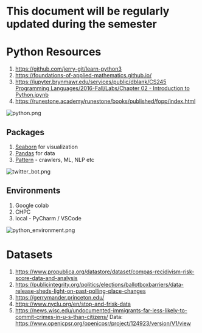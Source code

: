 # This document will be regularly updated during the semester

# Python Resources

1. https://github.com/jerry-git/learn-python3
2. https://foundations-of-applied-mathematics.github.io/
3. [https://jupyter.brynmawr.edu/services/public/dblank/CS245 Programming Languages/2016-Fall/Labs/Chapter 02 - Introduction to Python.ipynb](https://jupyter.brynmawr.edu/services/public/dblank/CS245%20Programming%20Languages/2016-Fall/Labs/Chapter%2002%20-%20Introduction%20to%20Python.ipynb)
4. https://runestone.academy/runestone/books/published/fopp/index.html

![python.png](https://imgs.xkcd.com/comics/python.png)

## Packages

1. [Seaborn](https://seaborn.pydata.org/) for visualization
2. [Pandas](https://pandas.pydata.org/docs/index.html) for data
3. [Pattern](https://github.com/clips/pattern) \- crawlers, ML, NLP etc

![twitter_bot.png](https://imgs.xkcd.com/comics/twitter_bot_2x.png)

## Environments

1. Google colab
2. CHPC
3. local - PyCharm / VSCode

![python_environment.png](https://imgs.xkcd.com/comics/python_environment_2x.png)

# Datasets

1. https://www.propublica.org/datastore/dataset/compas-recidivism-risk-score-data-and-analysis
2. https://publicintegrity.org/politics/elections/ballotboxbarriers/data-release-sheds-light-on-past-polling-place-changes
3. https://gerrymander.princeton.edu/
4. https://www.nyclu.org/en/stop-and-frisk-data
5. https://news.wisc.edu/undocumented-immigrants-far-less-likely-to-commit-crimes-in-u-s-than-citizens/ Data: https://www.openicpsr.org/openicpsr/project/124923/version/V1/view